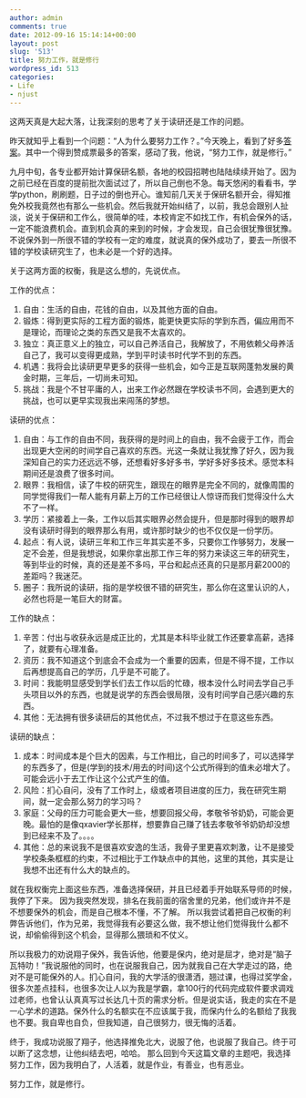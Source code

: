 ```yaml
---
author: admin
comments: true
date: 2012-09-16 15:14:14+00:00
layout: post
slug: '513'
title: 努力工作，就是修行
wordpress_id: 513
categories:
- Life
- njust
---
```


这两天真是大起大落，让我深刻的思考了关于读研还是工作的问题。

昨天就知乎上看到一个问题：“人为什么要努力工作？。”今天晚上，看到了好多[答案](http://www.zhihu.com/question/20398616?nr=1&thread_id=1_339764)。其中一个得到赞成票最多的答案，感动了我，他说，“努力工作，就是修行。”

九月中旬，各专业都开始计算保研名额，各地的校园招聘也陆陆续续开始了。因为之前已经在百度的提前批次面试过了，所以自己倒也不急。每天悠闲的看看书，学学python，刷刷题，日子过的倒也开心。谁知前几天关于保研名额开会，得知推免外校我竟然也有那么一些机会。然后我就开始纠结了，以前，我总会跟别人扯淡，说关于保研和工作么，很简单的哇，本校肯定不如找工作，有机会保外的话，一定不能浪费机会。直到机会真的来到的时候，才会发现，自己会很犹豫很犹豫。不说保外到一所很不错的学校有一定的难度，就说真的保外成功了，要去一所很不错的学校读研究生了，也未必是一个好的选择。

<!-- more -->

关于这两方面的权衡，我是这么想的，先说优点。

工作的优点：
1. 自由：生活的自由，花钱的自由，以及其他方面的自由。
2. 锻炼：得到更实际的工程方面的锻炼，能更快更实际的学到东西，偏应用而不是理论，而理论之类的东西又是我不太喜欢的。
3. 独立：真正意义上的独立，可以自己养活自己，我解放了，不用依赖父母养活自己了，我可以变得更成熟，学到平时读书时代学不到的东西。
4. 机遇：我将会比读研更早更多的获得一些机会，如今正是互联网蓬勃发展的黄金时期，三年后，一切尚未可知。
5. 挑战：我是个不甘平庸的人，出来工作必然跟在学校读书不同，会遇到更大的挑战，也可以更早实现我出来闯荡的梦想。

读研的优点：
1. 自由：与工作的自由不同，我获得的是时间上的自由，我不会疲于工作，而会出现更大空闲的时间学自己喜欢的东西。光这一条就让我犹豫了好久，因为我深知自己的实力还远远不够，还想看好多好多书，学好多好多技术。感觉本科期间还是浪费了很多时间。
2. 眼界：我相信，读了牛校的研究生，跟现在的眼界是完全不同的，就像周围的同学觉得我们一帮人能有月薪上万的工作已经很让人惊讶而我们觉得没什么大不了一样。
3. 学历：紧接着上一条，工作以后其实眼界必然会提升，但是那时得到的眼界却没有读研时得到的眼界那么有用，或许那时缺少的也不仅仅是一份学历。
4. 起点：有人说，读研三年和工作三年其实差不多，只要你工作够努力，发展一定不会差，但是我想说，如果你拿出那工作三年的努力来读这三年的研究生，等到毕业的时候，真的还是差不多吗，平台和起点还真的只是那月薪2000的差距吗？我迷茫。
5. 圈子：我所说的读研，指的是学校很不错的研究生，那么你在这里认识的人，必然也将是一笔巨大的财富。

工作的缺点：
1. 辛苦：付出与收获永远是成正比的，尤其是本科毕业就工作还要拿高薪，选择了，就要有心理准备。
2. 资历：我不知道这个到底会不会成为一个重要的因素，但是不得不提，工作以后再想提高自己的学历，几乎是不可能了。
3. 时间：我能明显感受到学长们去工作以后的忙碌，根本没什么时间去学自己手头项目以外的东西，也就是说学的东西会很局限，没有时间学自己感兴趣的东西。
4. 其他：无法拥有很多读研后的其他优点，不过我不想过于在意这些东西。

读研的缺点：
1. 成本：时间成本是个巨大的因素，与工作相比，自己的时间多了，可以选择学的东西多了，但是(学到的技术/用去的时间)这个公式所得到的值未必增大了。可能会远小于去工作让这个公式产生的值。
2. 风险：扪心自问，没有了工作时上，级或者项目进度的压力，我在研究生期间，就一定会那么努力的学习吗？
3. 家庭：父母的压力可能会更大一些，想要回报父母，孝敬爷爷奶奶，可能会更晚。最怕的是像qxavier学长那样，想要靠自己赚了钱去孝敬爷爷奶奶却没想到已经来不及了。。。。
4. 其他：总的来说我不是很喜欢安逸的生活，我骨子里更喜欢刺激，让不是接受学校条条框框的约束，不过相比于工作缺点中的其他，这里的其他，其实是让我想不出还有什么大的缺点的。

就在我权衡完上面这些东西，准备选择保研，并且已经着手开始联系导师的时候，我停了下来。
因为我突然发现，排名在我前面的宿舍里的兄弟，他们或许并不是不想要保外的机会，而是自己根本不懂，不了解。
所以我尝试着把自己权衡的利弊告诉他们，作为兄弟，我觉得我有必要这么做，我不想让他们觉得我什么都不说，却偷偷得到这个机会，显得那么猥琐和不仗义。

所以我极力的劝说翔子保外，我告诉他，他要是保内，绝对是屈才，绝对是“脑子瓦特叻！”我说服他的同时，也在说服我自己，因为就我自己在大学走过的路，绝对不是可能保外的人。扪心自问，我的大学活的很潇洒，翘过课，也得过奖学金，很多次差点挂科，也很多次让人以为我是学霸，拿100行的代码完成软件要求调戏过老师，也曾认认真真写过长达几十页的需求分析。但是说实话，我走的实在不是一心学术的道路。保外什么的名额实在不应该属于我，而保内什么的名额给了我我也不要。我自卑也自负，但我知道，自己很努力，很无悔的活着。

终于，我成功说服了翔子，他选择推免北大，说服了他，也说服了我自己。终于可以断了这念想，让他纠结去吧，哈哈。
那么回到今天这篇文章的主题吧，我选择努力工作，因为我明白了，人活着，就是作业，有善业，也有恶业。

努力工作，就是修行。
